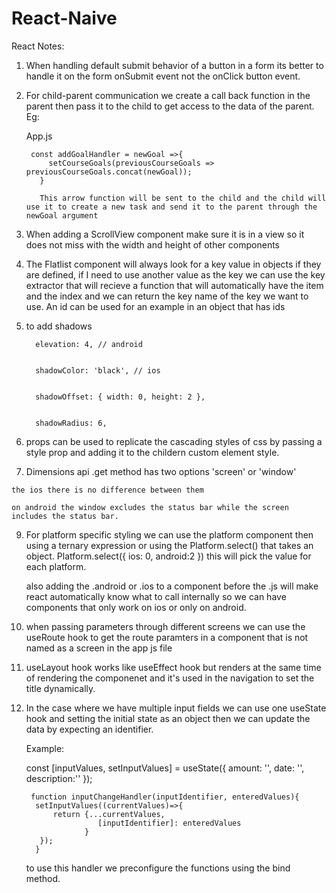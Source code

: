 # React-Naive

React Notes:

  1. When handling default submit behavior of a button in a form its better to handle it on the form onSubmit event not the onClick 
     button event.
  2. For child-parent communication we create a call back function in the parent then pass it to the child to get access to the data of the parent.
     Eg: 
        
        
        App.js
        
        
          const addGoalHandler = newGoal =>{
              setCourseGoals(previousCourseGoals => previousCourseGoals.concat(newGoal));
            }
            
            This arrow function will be sent to the child and the child will use it to create a new task and send it to the parent through the newGoal argument
            
          
        
    
  3. When adding a ScrollView component make sure it is in a view so it does not miss with the width and height of other components  
  4. The Flatlist component will always look for a key value in objects if they are defined, if I need to use another value as the key we can use the 
     key extractor that will recieve a function that will automatically have the item and the index and we can return the key name of the key we want to use.
     An id can be used for an example in an object that has ids
  6. to add shadows   



           elevation: 4, // android


           shadowColor: 'black', // ios


           shadowOffset: { width: 0, height: 2 },


           shadowRadius: 6,

     
  8. props can be used to replicate the cascading styles of css by passing a style prop and adding it to the childern custom element style. 
  
  9. Dimensions api .get method has two options 'screen' or 'window' 
    
    the ios there is no difference between them
    
    on android the window excludes the status bar while the screen includes the status bar.
    
    
  9. For platform specific styling we can use the platform component then using a ternary expression or using the Platform.select() that takes an object.
      Platform.select({ ios: 0, android:2 }) this will pick the value for each platform.
      
      also adding the .android or .ios to a component before the .js will make react automatically know what to call internally so we can have components that 
      only work on ios or only on android.
      
      
      
      
  10. when passing parameters through different screens we can use the useRoute hook to get the route paramters in a component that is not named as a screen in the app js         file


  11. useLayout hook works like useEffect hook but renders at the same time of rendering the componenet and it's used in the navigation to set the title dynamically.
  
  
  12. In the case where we have multiple input fields we can use one useState hook and setting the initial state as an object
      then we can update the data by expecting an identifier.
      
      Example:
      
      
        const [inputValues, setInputValues] = useState({
            amount: '',
            date: '',
            description:''
        });
        
       
           function inputChangeHandler(inputIdentifier, enteredValues){
            setInputValues((currentValues)=>{
                return {...currentValues, 
                          [inputIdentifier]: enteredValues
                       }
             });
            }
            
            
      to use this handler we preconfigure the functions using the bind method.
